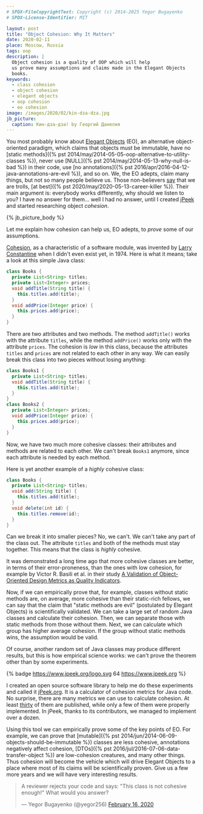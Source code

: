 ```yaml
---
# SPDX-FileCopyrightText: Copyright (c) 2014-2025 Yegor Bugayenko
# SPDX-License-Identifier: MIT

layout: post
title: "Object Cohesion: Why It Matters"
date: 2020-02-11
place: Moscow, Russia
tags: oop
description: |
  Object cohesion is a quality of OOP which will help
  us prove many assumptions and claims made in the Elegant Objects
  books.
keywords:
  - class cohesion
  - object cohesion
  - elegant objects
  - oop cohesion
  - eo cohesion
image: /images/2020/02/kin-dza-dza.jpg
jb_picture:
  caption: Кин-дза-дза! by Георгий Данелия
---
```


You most probably know about [Elegant Objects](https://www.elegantobjects.org) (EO),
an alternative object-oriented paradigm, which claims that objects must
be immutable, have no
[static methods]({% pst 2014/may/2014-05-05-oop-alternative-to-utility-classes %}),
never use
[NULL]({% pst 2014/may/2014-05-13-why-null-is-bad %}) in their code,
use [no annotations]({% pst 2016/apr/2016-04-12-java-annotations-are-evil %}),
and so on. We, the EO adepts, claim many things, but not so many people
believe us. Those non-believers [say](/testimonials.html)
that we are trolls,
[at best]({% pst 2020/may/2020-05-13-career-killer %}).
Their main argument is: everybody works differently,
why should we listen to you? I have no answer for them... well I had no answer, until I
created [jPeek](https://www.jpeek.org) and started researching object _cohesion_.

<!--more-->

{% jb_picture_body %}

Let me explain how cohesion can help us, EO adepts, to _prove_ some of our
assumptions.

[Cohesion](https://en.wikipedia.org/wiki/Cohesion_%28computer_science%29),
as a characteristic of a software module, was invented by
[Larry Constantine](https://en.wikipedia.org/wiki/Larry_Constantine)
when I didn't even exist yet, in 1974.
Here is what it means; take a look at this simple Java class:

```java
class Books {
  private List<String> titles;
  private List<Integer> prices;
  void addTitle(String title) {
    this.titles.add(title);
  }
  void addPrice(Integer price) {
    this.prices.add(price);
  }
}
```

There are two attributes and two methods. The method `addTitle()` works with
the attribute `titles`, while the method `addPrice()` works only with the
attribute `prices`. The cohesion is _low_ in this class, because the attributes
`titles` and `prices` are not related to each other in any way. We can easily
break this class into two pieces without losing anything:

```java
class Books1 {
  private List<String> titles;
  void addTitle(String title) {
    this.titles.add(title);
  }
}
class Books2 {
  private List<Integer> prices;
  void addPrice(Integer price) {
    this.prices.add(price);
  }
}
```

Now, we have two much more cohesive classes: their attributes and methods
are related to each other. We can't break `Books1` anymore, since each
attribute is needed by each method.

Here is yet another example of a _highly_ cohesive class:

```java
class Books {
  private List<String> titles;
  void add(String title) {
    this.titles.add(title);
  }
  void delete(int id) {
    this.titles.remove(id);
  }
}
```

Can we break it into smaller pieces? No, we can't. We can't take any part
of the class out. The attribute `titles` and both of the methods must stay
together. This means that the class is _highly_ cohesive.

It was demonstrated a long time ago that more cohesive classes are better,
in terms of their error-proneness, than the ones with low cohesion,
for example by Victor R. Basili et al. in their study
[A Validation of Object-Oriented Design Metrics as Quality Indicators](https://pdfs.semanticscholar.org/2bb8/c1f4eeb5e5ae353adeea0fd6933551b9e932.pdf).

Now, if we can empirically prove that, for example, classes without static methods
are, on average, more cohesive than their static-rich fellows, we can say
that the claim that "static methods are evil" (postulated by Elegant Objects) is
scientifically validated. We can take a large set of
random Java classes and calculate their cohesion. Then, we can separate those
with static methods from those without them. Next, we can calculate which group
has higher average cohesion. If the group without static methods wins,
the assumption would be valid.

Of course, another random set of Java classes may produce different results,
but this is how empirical science works: we can't prove the theorem other
than by some experiments.

{% badge https://www.jpeek.org/logo.svg 64 https://www.jpeek.org %}

I created an open source software library to help me do these experiments and called
it [jPeek.org](https://www.jpeek.org). It is a calculator of cohesion metrics
for Java code. No surprise, there are many metrics we can use to calculate cohesion. At least
[thirty](https://www.math.md/files/csjm/v25-n1/v25-n1-%28pp44-74%29.pdf)
of them are published, while only a few of them were properly implemented.
In jPeek, thanks to its contributors, we managed to implement over a dozen.

Using this tool we can empirically prove some of the key points of EO.
For example, we can prove that
[mutable]({% pst 2014/jun/2014-06-09-objects-should-be-immutable %})
classes are less cohesive, annotations
negatively affect cohesion,
[DTOs]({% pst 2016/jul/2016-07-06-data-transfer-object %}) are low-cohesion creatures,
and many other things. Thus cohesion will become the vehicle which will
drive Elegant Objects to a place where most of its claims will be scientifically
proven. Give us a few more years and we will have very interesting results.

<blockquote class="twitter-tweet"><p lang="en" dir="ltr">A reviewer rejects your code and says: &quot;This class is not cohesive enough!&quot; What would you answer?</p>&mdash; Yegor Bugayenko (@yegor256) <a href="https://twitter.com/yegor256/status/1228936961035001856?ref_src=twsrc%5Etfw">February 16, 2020</a></blockquote> <script async src="https://platform.twitter.com/widgets.js" charset="utf-8"></script>
